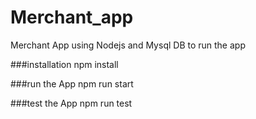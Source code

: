 # Merchant_app
Merchant App using Nodejs and Mysql DB to run the app

###installation
npm install

###run the App
npm run start

###test the App
npm run test
    


    
